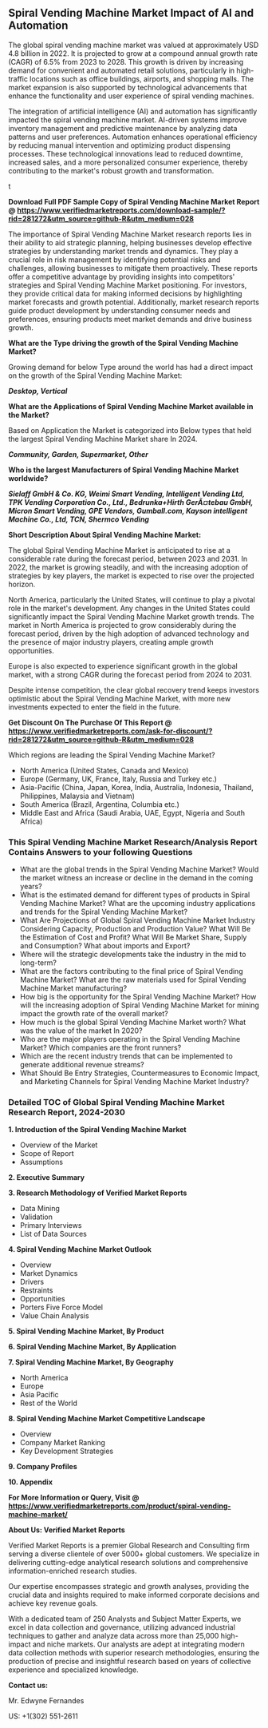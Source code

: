<h2>Spiral Vending Machine Market Impact of AI and Automation</h2><p>The global spiral vending machine market was valued at approximately USD 4.8 billion in 2022. It is projected to grow at a compound annual growth rate (CAGR) of 6.5% from 2023 to 2028. This growth is driven by increasing demand for convenient and automated retail solutions, particularly in high-traffic locations such as office buildings, airports, and shopping malls. The market expansion is also supported by technological advancements that enhance the functionality and user experience of spiral vending machines.</p><p>The integration of artificial intelligence (AI) and automation has significantly impacted the spiral vending machine market. AI-driven systems improve inventory management and predictive maintenance by analyzing data patterns and user preferences. Automation enhances operational efficiency by reducing manual intervention and optimizing product dispensing processes. These technological innovations lead to reduced downtime, increased sales, and a more personalized consumer experience, thereby contributing to the market's robust growth and transformation.</p>t</p><p id="" class=""><strong>Download Full PDF Sample Copy of Spiral Vending Machine Market Report @ <a href="https://www.verifiedmarketreports.com/download-sample/?rid=281272&utm_source=github-R&utm_medium=028" target="_blank">https://www.verifiedmarketreports.com/download-sample/?rid=281272&utm_source=github-R&utm_medium=028</a></strong></p><p>The importance of&nbsp;Spiral Vending Machine Market research reports lies in their ability to aid strategic planning, helping businesses develop effective strategies by understanding market trends and dynamics. They play a crucial role in risk management by identifying potential risks and challenges, allowing businesses to mitigate them proactively. These reports offer a competitive advantage by providing insights into competitors' strategies and Spiral Vending Machine Market positioning. For investors, they provide critical data for making informed decisions by highlighting market forecasts and growth potential. Additionally, market research reports guide product development by understanding consumer needs and preferences, ensuring products meet market demands and drive business growth.</p><p><strong>What are the&nbsp;Type driving the growth of the Spiral Vending Machine Market?</strong></p><p id="" class="">Growing demand for below Type around the world has had a direct impact on the growth of the Spiral Vending Machine Market:</p><em><strong>Desktop, Vertical</strong></em></p><strong>What are the&nbsp;Applications&nbsp;of Spiral Vending Machine Market available in the Market?</strong></p><p id="" class="">Based on Application the Market is categorized into Below types that held the largest Spiral Vending Machine Market share In 2024.</p><em><strong>Community, Garden, Supermarket, Other</strong></em></p><strong>Who is the largest Manufacturers of Spiral Vending Machine Market worldwide?</strong></p><p><em><strong>Sielaff GmbH & Co. KG, Weimi Smart Vending, Intelligent Vending Ltd, TPK Vending Corporation Co., Ltd., Bedrunka+Hirth GerÃ¤tebau GmbH, Micron Smart Vending, GPE Vendors, Gumball.com, Kayson intelligent Machine Co., Ltd, TCN, Shermco Vending</strong></em></p><p id="" class=""><strong>Short Description About Spiral Vending Machine Market:</strong></p><p>The global Spiral Vending Machine Market is anticipated to rise at a considerable rate during the forecast period, between 2023 and 2031. In 2022, the market is growing steadily, and with the increasing adoption of strategies by key players, the market is expected to rise over the projected horizon.</p><p>North America, particularly the United States, will continue to play a pivotal role in the market's development. Any changes in the United States could significantly impact the Spiral Vending Machine Market growth trends. The market in North America is projected to grow considerably during the forecast period, driven by the high adoption of advanced technology and the presence of major industry players, creating ample growth opportunities.</p><p>Europe is also expected to experience significant growth in the global market, with a strong CAGR during the forecast period from 2024 to 2031.</p><p>Despite intense competition, the clear global recovery trend keeps investors optimistic about the Spiral Vending Machine Market, with more new investments expected to enter the field in the future.</p><p id="" class=""><strong>Get Discount On The Purchase Of This Report @ <a href="https://www.verifiedmarketreports.com/ask-for-discount/?rid=281272&utm_source=github-R&utm_medium=028" target="_blank">https://www.verifiedmarketreports.com/ask-for-discount/?rid=281272&utm_source=github-R&utm_medium=028</a></strong></p>Which regions are leading the Spiral Vending Machine Market?</p><ul><li>North America (United States, Canada and Mexico)</li><li>Europe (Germany, UK, France, Italy, Russia and Turkey etc.)</li><li>Asia-Pacific (China, Japan, Korea, India, Australia, Indonesia, Thailand, Philippines, Malaysia and Vietnam)</li><li>South America (Brazil, Argentina, Columbia etc.)</li><li>Middle East and Africa (Saudi Arabia, UAE, Egypt, Nigeria and South Africa)</li></ul><h3 id="" class="">This Spiral Vending Machine Market Research/Analysis Report Contains Answers to your following Questions</h3><ul><li>What are the global trends in the Spiral Vending Machine Market? Would the market witness an increase or decline in the demand in the coming years?</li><li>What is the estimated demand for different types of products in Spiral Vending Machine Market? What are the upcoming industry applications and trends for the Spiral Vending Machine Market?</li><li>What Are Projections of Global Spiral Vending Machine Market Industry Considering Capacity, Production and Production Value? What Will Be the Estimation of Cost and Profit? What Will Be Market Share, Supply and Consumption? What about imports and Export?</li><li>Where will the strategic developments take the industry in the mid to long-term?</li><li>What are the factors contributing to the final price of Spiral Vending Machine Market? What are the raw materials used for Spiral Vending Machine Market manufacturing?</li><li>How big is the opportunity for the Spiral Vending Machine Market? How will the increasing adoption of Spiral Vending Machine Market for mining impact the growth rate of the overall market?</li><li>How much is the global Spiral Vending Machine Market worth? What was the value of the market In 2020?</li><li>Who are the major players operating in the Spiral Vending Machine Market? Which companies are the front runners?</li><li>Which are the recent industry trends that can be implemented to generate additional revenue streams?</li><li>What Should Be Entry Strategies, Countermeasures to Economic Impact, and Marketing Channels for Spiral Vending Machine Market Industry?</li></ul><h3 id="" class="">Detailed TOC of Global Spiral Vending Machine Market Research Report, 2024-2030</h3><p id="" class=""><strong>1. Introduction of the Spiral Vending Machine Market</strong></p><ul><li>Overview of the Market</li><li>Scope of Report</li><li>Assumptions</li></ul><p id="" class=""><strong>2. Executive Summary</strong></p><p id="" class=""><strong>3. Research Methodology of Verified Market Reports</strong></p><ul><li>Data Mining</li><li>Validation</li><li>Primary Interviews</li><li>List of Data Sources</li></ul><p id="" class=""><strong>4. Spiral Vending Machine Market Outlook</strong></p><ul><li>Overview</li><li>Market Dynamics</li><li>Drivers</li><li>Restraints</li><li>Opportunities</li><li>Porters Five Force Model</li><li>Value Chain Analysis</li></ul><p id="" class=""><strong>5. Spiral Vending Machine Market, By Product</strong></p><p id="" class=""><strong>6. Spiral Vending Machine Market, By Application</strong></p><p id="" class=""><strong>7. Spiral Vending Machine Market, By Geography</strong></p><ul><li>North America</li><li>Europe</li><li>Asia Pacific</li><li>Rest of the World</li></ul><p id="" class=""><strong>8. Spiral Vending Machine Market Competitive Landscape</strong></p><ul><li>Overview</li><li>Company Market Ranking</li><li>Key Development Strategies</li></ul><p id="" class=""><strong>9. Company Profiles</strong></p><p id="" class=""><strong>10. Appendix</strong></p><p id="" class=""><strong>For More Information or Query, Visit @ <a href="https://www.verifiedmarketreports.com/product/spiral-vending-machine-market/" target="_blank">https://www.verifiedmarketreports.com/product/spiral-vending-machine-market/</a></strong></p><p id="" class=""><strong>About Us: Verified Market Reports</strong></p><p id="" class="">Verified Market Reports is a premier Global Research and Consulting firm serving a diverse clientele of over 5000+ global customers. We specialize in delivering cutting-edge analytical research solutions and comprehensive information-enriched research studies.</p><p id="" class="">Our expertise encompasses strategic and growth analyses, providing the crucial data and insights required to make informed corporate decisions and achieve key revenue goals.</p><p id="" class="">With a dedicated team of 250 Analysts and Subject Matter Experts, we excel in data collection and governance, utilizing advanced industrial techniques to gather and analyze data across more than 25,000 high-impact and niche markets. Our analysts are adept at integrating modern data collection methods with superior research methodologies, ensuring the production of precise and insightful research based on years of collective experience and specialized knowledge.</p><p id="" class=""><strong>Contact us:</strong></p><p id="" class="">Mr. Edwyne Fernandes</p><p id="" class="">US: +1(302) 551-2611</p>